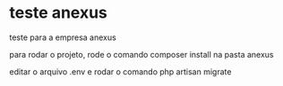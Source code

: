 # teste anexus
teste para a empresa anexus

para rodar o projeto, rode o comando composer install na pasta anexus

editar o arquivo .env e rodar o comando php artisan migrate
